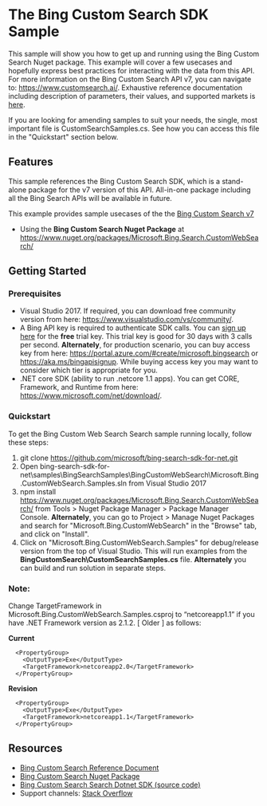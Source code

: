 # The Bing Custom Search SDK Sample

This sample will show you how to get up and running using the Bing Custom Search Nuget package. This example will cover a few usecases and hopefully express best practices for interacting with the data from this API. For more information on the Bing Custom Search API v7, you can navigate to: https://www.customsearch.ai/. Exhaustive reference documentation including description of parameters, their values, and supported markets is [here](https://www.customsearch.ai/).

If you are looking for amending samples to suit your needs, the single, most important file is CustomSearchSamples.cs. See how you can access this file in the "Quickstart" section below.

## Features

This sample references the Bing Custom Search SDK, which is a stand-alone package for the v7 version of this API. All-in-one package including all the Bing Search APIs will be available in future.

This example provides sample usecases of the the [Bing Custom Search v7](https://github.com/microsoft/bing-search-sdk-for-net/tree/main/samples/BingSearchSamples/BingCustomWebSearch)

* Using the **Bing Custom Search Nuget Package** at https://www.nuget.org/packages/Microsoft.Bing.Search.CustomWebSearch/

## Getting Started

### Prerequisites

- Visual Studio 2017. If required, you can download free community version from here: https://www.visualstudio.com/vs/community/.
- A Bing API key is required to authenticate SDK calls. You can [sign up here](https://portal.azure.com/#create/microsoft.bingsearch) for the **free** trial key. This trial key is good for 30 days with 3 calls per second. **Alternately**, for production scenario, you can buy access key from here: https://portal.azure.com/#create/microsoft.bingsearch or https://aka.ms/bingapisignup. While buying access key you may want to consider which tier is appropriate for you.
- .NET core SDK (ability to run .netcore 1.1 apps). You can get CORE, Framework, and Runtime from here: https://www.microsoft.com/net/download/. 

### Quickstart

To get the Bing Custom Web Search Search sample running locally, follow these steps:

1. git clone https://github.com/microsoft/bing-search-sdk-for-net.git
2. Open bing-search-sdk-for-net\samples\BingSearchSamples\BingCustomWebSearch\Microsoft.Bing.CustomWebSearch.Samples.sln from Visual Studio 2017
3. npm install https://www.nuget.org/packages/Microsoft.Bing.Search.CustomWebSearch/ from Tools > Nuget Package Manager > Package Manager Console. **Alternately**, you can go to Project > Manage Nuget Packages and search for "Microsoft.Bing.CustomWebSearch" in the "Browse" tab, and click on "Install".
4. Click on "Microsoft.Bing.CustomWebSearch.Samples" for debug/release version from the top of Visual Studio. This will run examples from the **BingCustomSearch\CustomSearchSamples.cs** file. **Alternately** you can build and run solution in separate steps.

### Note: 
Change TargetFramework in Microsoft.Bing.CustomWebSearch.Samples.csproj to “netcoreapp1.1” if you have .NET Framework version as 2.1.2. [ Older ] as follows:

**Current**
````  
  <PropertyGroup>
    <OutputType>Exe</OutputType>
    <TargetFramework>netcoreapp2.0</TargetFramework>
  </PropertyGroup>
````
**Revision**
````
  <PropertyGroup>
    <OutputType>Exe</OutputType>
    <TargetFramework>netcoreapp1.1</TargetFramework>
  </PropertyGroup>
````

## Resources
- [Bing Custom Search Reference Document](https://www.customsearch.ai/)
- [Bing Custom Search Nuget Package](https://www.nuget.org/packages/Microsoft.Bing.Search.CustomWebSearch/)
- [Bing Custom Search Search Dotnet SDK (source code)](https://github.com/microsoft/bing-search-sdk-for-net/tree/main/sdk/CustomWebSearchSearch) 
- Support channels: [Stack Overflow](https://stackoverflow.com/questions/tagged/bing-search) 
